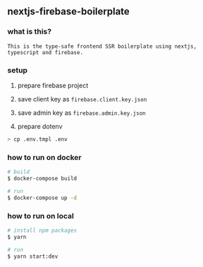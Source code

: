 ## nextjs-firebase-boilerplate

### what is this?

`This is the type-safe frontend SSR boilerplate using nextjs, typescript and firebase.`

### setup

1. prepare firebase project
2. save client key as `firebase.client.key.json`
3. save admin key as `firebase.admin.key.json`

4. prepare dotenv

```bash
> cp .env.tmpl .env
```

### how to run on docker

```bash
# build
$ docker-compose build

# run
$ docker-compose up -d
```

### how to run on local

```bash
# install npm packages
$ yarn

# run
$ yarn start:dev
```
